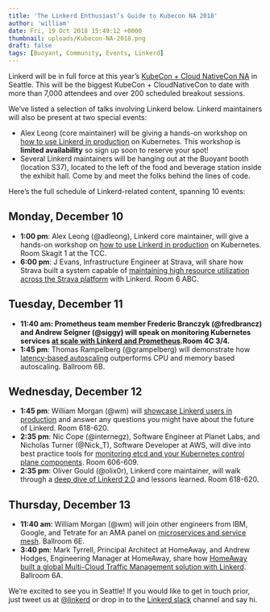 ```yaml
---
title: 'The Linkerd Enthusiast’s Guide to Kubecon NA 2018'
author: 'william'
date: Fri, 19 Oct 2018 15:49:12 +0000
thumbnail: uploads/Kubecon-NA-2018.png
draft: false
tags: [Buoyant, Community, Events, Linkerd]
---
```


Linkerd will be in full force at this year’s [KubeCon + Cloud NativeCon
NA](https://events.linuxfoundation.org/events/kubecon-cloudnativecon-north-america-2018/)
in Seattle. This will be the biggest KubeCon + CloudNativeCon to date with more
than 7,000 attendees and over 200 scheduled breakout sessions.

We’ve listed a selection of talks involving Linkerd below. Linkerd maintainers
will also be present at two special events:

- Alex Leong (core maintainer) will be giving a hands-on workshop on [how to use
  Linkerd in production](https://sched.co/GyOx) on Kubernetes. This workshop is
  **limited availability** so sign up soon to reserve your spot!
- Several Linkerd maintainers will be hanging out at the Buoyant booth (location
  S37), located to the left of the food and beverage station inside the exhibit
  hall. Come by and meet the folks behind the lines of code.

Here’s the full schedule of Linkerd-related content, spanning 10 events:

## Monday, December 10

- **1:00 pm**: Alex Leong (@adleong), Linkerd core maintainer, will give a
  hands-on workshop on [how to use Linkerd in production](https://sched.co/GyOx)
  on Kubernetes. Room Skagit 1 at the TCC.
- **6:00 pm**: J Evans, Infrastructure Engineer at Strava, will share how Strava
  built a system capable of [maintaining high resource utilization across the
  Strava platform](https://sched.co/GrVb) with Linkerd. Room 6 ABC.

## Tuesday, December 11

- **11:40 am: Prometheus team member Frederic Branczyk (@fredbrancz) and Andrew
  Seigner (@siggy) will speak on monitoring Kubernetes services [at scale with
  Linkerd and Prometheus](https://sched.co/GrXs).Room 4C 3/4.**
- **1:45 pm**: Thomas Rampelberg (@grampelberg) will demonstrate how
  [latency-based autoscaling](https://sched.co/GrR6) outperforms CPU and memory
  based autoscaling. Ballroom 6B.

## Wednesday, December 12

- **1:45 pm**: William Morgan (@wm) will [showcase Linkerd users in
  production](https://sched.co/H3IZ) and answer any questions you might have
  about the future of Linkerd. Room 618-620.
- **2:35 pm**: Nic Cope (@internegz), Software Engineer at Planet Labs, and
  Nicholas Turner (@Nick_T), Software Developer at AWS, will dive into best
  practice tools for [monitoring etcd and your Kubernetes control plane
  components](https://sched.co/GrXU). Room 606-609.
- **2:35 pm**: Oliver Gould (@olix0r), Linkerd core maintainer, will walk
  through a [deep dive of Linkerd 2.0](https://sched.co/H3Ij) and lessons
  learned. Room 618-620.

## Thursday, December 13

- **11:40 am**: William Morgan (@wm) will join other engineers from IBM, Google,
  and Tetrate for an AMA panel on [microservices and service
  mesh](https://sched.co/Graa). Ballroom 6E.
- **3:40 pm**: Mark Tyrrell, Principal Architect at HomeAway, and Andrew Hodges,
  Engineering Manager at HomeAway, share how [HomeAway built a global
  Multi-Cloud Traffic Management solution with Linkerd](https://sched.co/GrSV).
  Ballroom 6A.

We’re excited to see you in Seattle! If you would like to get in touch prior,
just tweet us at [@linkerd](https://twitter.com/linkerd) or drop in to the
[Linkerd slack](https://slack.linkerd.io/) channel and say hi.

